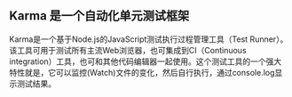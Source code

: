 ## Karma 是一个自动化单元测试框架

Karma是一个基于Node.js的JavaScript测试执行过程管理工具（Test Runner）。该工具可用于测试所有主流Web浏览器，也可集成到CI（Continuous integration）工具，也可和其他代码编辑器一起使用。这个测试工具的一个强大特性就是，它可以监控(Watch)文件的变化，然后自行执行，通过console.log显示测试结果。
